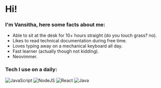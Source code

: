 # Hi!

### I'm Vansitha, here some facts about me:
- Able to sit at the desk for 10+ hours straight (do you touch grass? no).
- Likes to read technical documentation during free time. 
- Loves typing away on a mechanical keyboard all day.
- Fast learner (actually though not kidding).
- Neovimmer.

### Tech I use on a daily:
![JavaScript](https://img.shields.io/badge/javascript-%23323330.svg?style=for-the-badge&logo=javascript&logoColor=%23F7DF1E)
![NodeJS](https://img.shields.io/badge/node.js-6DA55F?style=for-the-badge&logo=node.js&logoColor=white)
![React](https://img.shields.io/badge/react-%2320232a.svg?style=for-the-badge&logo=react&logoColor=%2361DAFB)
![Java](https://img.shields.io/badge/java-%23ED8B00.svg?style=for-the-badge&logo=openjdk&logoColor=white)

